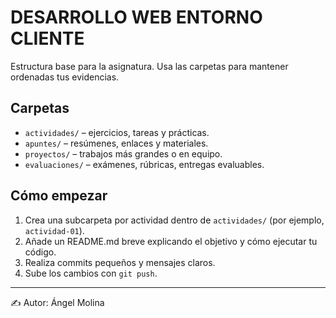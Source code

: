 # DESARROLLO WEB ENTORNO CLIENTE

Estructura base para la asignatura. Usa las carpetas para mantener ordenadas tus evidencias.

## Carpetas
- `actividades/` – ejercicios, tareas y prácticas.
- `apuntes/` – resúmenes, enlaces y materiales.
- `proyectos/` – trabajos más grandes o en equipo.
- `evaluaciones/` – exámenes, rúbricas, entregas evaluables.

## Cómo empezar
1. Crea una subcarpeta por actividad dentro de `actividades/` (por ejemplo, `actividad-01`).
2. Añade un README.md breve explicando el objetivo y cómo ejecutar tu código.
3. Realiza commits pequeños y mensajes claros.
4. Sube los cambios con `git push`.

---
✍️ Autor: Ángel Molina
